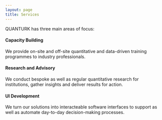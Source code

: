 ```yaml
---
layout: page
title: Services 
---
```


QUANTURK has three main areas of focus:

#### Capacity Building

We provide on-site and off-site quantitative and data-driven training programmes to industry professionals. 

#### Research and Advisory

We conduct bespoke as well as regular quantitative research for institutions, gather insights and deliver results for action.

#### UI Development

We turn our solutions into interacteable software interfaces to support as well as automate day-to-day decision-making processes. 


